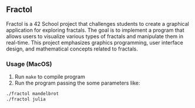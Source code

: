 <h2>Fractol</h2>

Fractol is a 42 School project that challenges students to create a graphical application for exploring fractals. The goal is to implement a program that allows users to visualize various types of fractals and manipulate them in real-time. This project emphasizes graphics programming, user interface design, and mathematical concepts related to fractals.

<h3> Usage (MacOS)</h3> 

1. Run `make` to compile program
2. Run the program passing the some parameters like:

```sh
./fractol mandelbrot
./fractol julia

